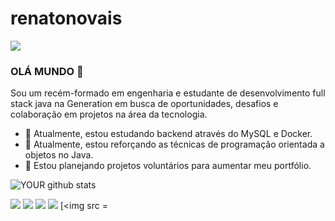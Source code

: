 # renatonovais

<img src="https://github.com/pr2tik1/pr2tik1/blob/master/IMAGE-NAME">

### OLÁ MUNDO 👋
Sou um recém-formado em engenharia e estudante de desenvolvimento full stack java na Generation em busca de oportunidades, desafios e colaboração em projetos na área da tecnologia.
- 🔭 Atualmente, estou estudando backend através do MySQL e Docker.
- 🌱 Atualmente, estou reforçando as técnicas de programação orientada a objetos no Java.
- 🤝 Estou planejando projetos voluntários para aumentar meu portfólio.

![YOUR github stats](https://github-readme-stats.vercel.app/api?username=USERNAME)

[<img src="https://img.shields.io/badge/twitter-%231DA1F2.svg?&style=for-the-badge&logo=twitter&logoColor=white" />](https://twitter.com/USERNAME) [<img src="https://img.shields.io/badge/medium-%2312100E.svg?&style=for-the-badge&logo=medium&logoColor=white" />](https://medium.com/USERNAME)  [<img src="https://img.shields.io/badge/linkedin-%230077B5.svg?&style=for-the-badge&logo=linkedin&logoColor=white" />](https://www.linkedin.com/in/renato-novais-716a72144/) [<img src = "https://img.shields.io/badge/instagram-%23E4405F.svg?&style=for-the-badge&logo=instagram&logoColor=white">](https://www.instagram.com/_renatons/) [<img src = 
